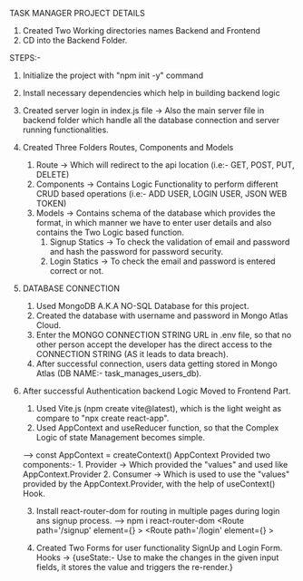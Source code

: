 TASK MANAGER PROJECT DETAILS

1. Created Two Working directories names Backend and Frontend
2. CD into the Backend Folder.

STEPS:-
1. Initialize the project with "npm init -y" command
2. Install necessary dependencies which help in building backend logic
3. Created server login in index.js file -> Also the main server file in backend folder which handle all the database    connection and server running functionalities.
4. Created Three Folders Routes, Components and Models
   
   1. Route -> Which will redirect to the api location (i.e:- GET, POST, PUT, DELETE)
   2. Components -> Contains Logic Functionality to perform different CRUD based operations (i.e:- ADD USER, LOGIN USER, JSON WEB TOKEN) 
   3. Models -> Contains schema of the database which provides the format, in which manner we have to enter user details and also contains the Two Logic based function.
        1. Signup Statics -> To check the validation of email and password and hash the password for password security.
        2. Login Statics -> To check the email and password is entered correct or not.
    
5. DATABASE CONNECTION
   1. Used MongoDB A.K.A NO-SQL Database for this project.
   2. Created the database with username and password in Mongo Atlas Cloud.
   3. Enter the MONGO CONNECTION STRING URL in .env file, so that no other person accept the developer has the direct access to the CONNECTION STRING (AS it leads to data breach).
   4. After successful connection, users data getting stored in Mongo Atlas (DB NAME:- task_manages_users_db).



6. After successful Authentication backend Logic Moved to Frontend Part.
    1. Used Vite.js (npm create vite@latest), which is the light weight as compare to "npx create react-app".
    2. Used AppContext and useReducer function, so that the Complex Logic of state Management becomes simple.

    --> const AppContext = createContext()
    AppContext Provided two components:- 
        1. Provider -> Which provided the "values" and used like AppContext.Provider
        2. Consumer -> Which is used to use the "values" provided by the AppContext.Provider, with the help of useContext() Hook.
    
    3. Install react-router-dom for routing in multiple pages during login ans signup process.
        --> npm i react-router-dom
        <Routes>
            <Route path='/signup' element={<Signup/>} ></Route>
            <Route path='/login' element={<Login/>} ></Route>
        <Routes>

    4. Created Two Forms for user functionality SignUp and Login Form.
        Hooks -> {useState:- Use to make the changes in the given input fields, it stores the value and triggers the re-render.}